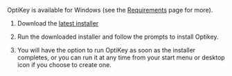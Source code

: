 OptiKey is available for Windows (see the [Requirements](https://github.com/JuliusSweetland/OptiKey/wiki/Requirements) page for more).

1. Download the [latest installer](https://github.com/JuliusSweetland/OptiKey/releases/download/v1.1.6/OptiKeySetup-1.1.6.exe)

2. Run the downloaded installer and follow the prompts to install Optikey.

3. You will have the option to run OptiKey as soon as the installer completes, or you can run it at any time from your start menu or desktop icon if you choose to create one.